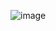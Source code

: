 ![image](https://github.com/BrunoDMO/Fipe-project-java-spring-maven/assets/119974649/da30cf78-fcad-4245-a2ad-1053d61474bd)
